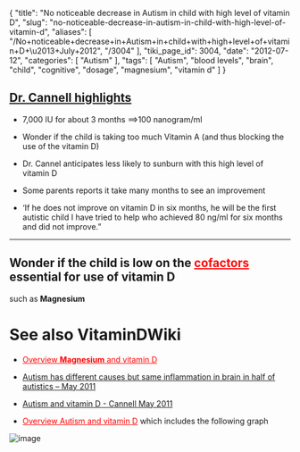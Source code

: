 {
    "title": "No noticeable decrease in Autism in child with high level of vitamin D",
    "slug": "no-noticeable-decrease-in-autism-in-child-with-high-level-of-vitamin-d",
    "aliases": [
        "/No+noticeable+decrease+in+Autism+in+child+with+high+level+of+vitamin+D+\u2013+July+2012",
        "/3004"
    ],
    "tiki_page_id": 3004,
    "date": "2012-07-12",
    "categories": [
        "Autism"
    ],
    "tags": [
        "Autism",
        "blood levels",
        "brain",
        "child",
        "cognitive",
        "dosage",
        "magnesium",
        "vitamin d"
    ]
}


## [Dr. Cannell highlights](http://blog.vitamindcouncil.org/2012/07/10/dear-dr-cannell-no-improvement-with-vitamin-d/%20)

* 7,000 IU for about 3 months ==>100 nanogram/ml

* Wonder if the child is taking too much Vitamin A (and thus blocking the use of the vitamin D)

* Dr. Cannel anticipates less likely to sunburn  with this high level of vitamin D

* Some parents reports it take many months to see an improvement

* ‘If he does not improve on vitamin D in six months, he will be the first autistic child I have tried to help who achieved 80 ng/ml for six months and did not improve.”

- - - - - - - - - - - - - - - - - - - - - - - 

## Wonder if the child is low on the <a href="/posts/cofactors" style="color: red; text-decoration: underline;" title="This link has an unknown page_id: 1270">cofactors</a> essential for use of vitamin D

such as  **Magnesium** 

# See also VitaminDWiki

* <a href="/posts/overview-magnesium-and-vitamin-d" style="color: red; text-decoration: underline;" title="This link has an unknown page_id: 947">Overview  **Magnesium** and vitamin D</a>

* [Autism has different causes but same inflammation in brain in half of autistics – May 2011](/posts/autism-has-different-causes-but-same-inflammation-in-brain-in-half-of-autistics)

* [Autism and vitamin D - Cannell May 2011](/posts/autism-and-vitamin-d-cannell)

* <a href="/posts/overview-autism-and-vitamin-d" style="color: red; text-decoration: underline;" title="This link has an unknown page_id: 605">Overview Autism and vitamin D</a> which includes the following graph

<img src="/attachments/d3.mock.jpg" alt="image">